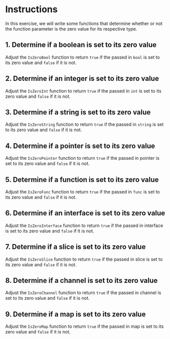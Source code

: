 # Instructions

In this exercise, we will write some functions that determine whether or not the function parameter is the zero value for its respective type.

## 1. Determine if a boolean is set to its zero value

Adjust the `IsZeroBool` function to return `true` if the passed in `bool` is set to its zero value and `false` if it is not.

## 2. Determine if an integer is set to its zero value

Adjust the `IsZeroInt` function to return `true` if the passed in `int` is set to its zero value and `false` if it is not.

## 3. Determine if a string is set to its zero value

Adjust the `IsZeroString` function to return `true` if the passed in `string` is set to its zero value and `false` if it is not.

## 4. Determine if a pointer is set to its zero value

Adjust the `IsZeroPointer` function to return `true` if the passed in pointer is set to its zero value and `false` if it is not.

## 5. Determine if a function is set to its zero value

Adjust the `IsZeroFunc` function to return `true` if the passed in `func` is set to its zero value and `false` if it is not.

## 6. Determine if an interface is set to its zero value

Adjust the `IsZeroInterface` function to return `true` if the passed in interface is set to its zero value and `false` if it is not.

## 7. Determine if a slice is set to its zero value

Adjust the `IsZeroSlice` function to return `true` if the passed in slice is set to its zero value and `false` if it is not.

## 8. Determine if a channel is set to its zero value

Adjust the `IsZeroChannel` function to return `true` if the passed in channel is set to its zero value and `false` if it is not.

## 9. Determine if a map is set to its zero value

Adjust the `IsZeroMap` function to return `true` if the passed in map is set to its zero value and `false` if it is not.
